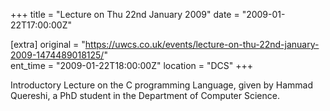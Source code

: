 +++
title = "Lecture on Thu 22nd January 2009"
date = "2009-01-22T17:00:00Z"

[extra]
original = "https://uwcs.co.uk/events/lecture-on-thu-22nd-january-2009-1474489018125/"    
ent_time = "2009-01-22T18:00:00Z"
location = "DCS"
+++

Introductory Lecture on the C programming Language, given by Hammad Quereshi, a PhD student in the Department of Computer Science.

